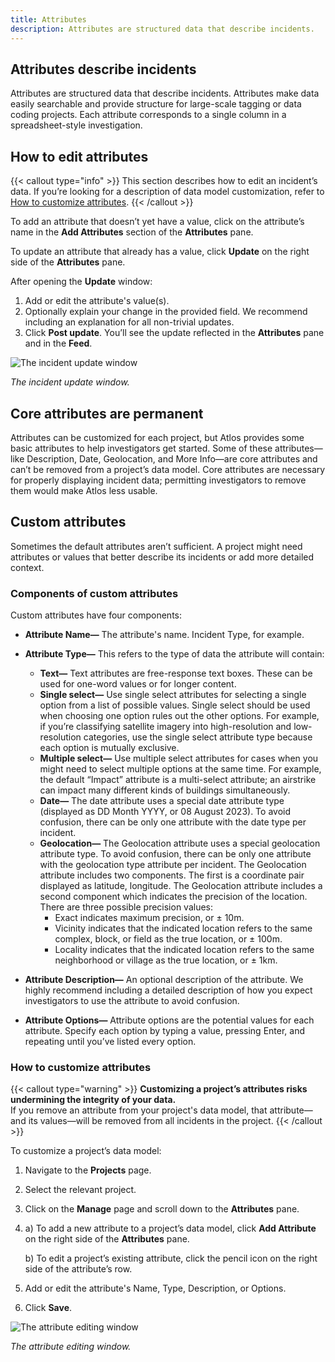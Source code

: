 ```yaml
---
title: Attributes
description: Attributes are structured data that describe incidents.
---
```


## Attributes describe incidents
Attributes are structured data that describe incidents. Attributes make data easily searchable and provide structure for large-scale tagging or data coding projects. Each attribute corresponds to a single column in a spreadsheet-style investigation. 

## How to edit attributes
{{< callout type="info" >}}
This section describes how to edit an incident’s data. If you’re looking for a description of data model customization, refer to [How to customize attributes](#how-to-customize-attributes). 
{{< /callout >}}

To add an attribute that doesn’t yet have a value, click on the attribute’s name in the **Add Attributes** section of the **Attributes** pane.

To update an attribute that already has a value, click **Update** on the right side of the **Attributes** pane. 

After opening the **Update** window:
1. Add or edit the attribute's value(s). 
2. Optionally explain your change in the provided field. We recommend including an explanation for all non-trivial updates.
3. Click **Post update**. You’ll see the update reflected in the **Attributes** pane and in the **Feed**. 

![The incident update window](/images/update_incident_modal.png)

*The incident update window.* 

## Core attributes are permanent
Attributes can be customized for each project, but Atlos provides some basic attributes to help investigators get started. Some of these attributes—like Description, Date, Geolocation, and More Info—are core attributes and can’t be removed from a project’s data model. Core attributes are necessary for properly displaying incident data; permitting investigators to remove them would make Atlos less usable.

## Custom attributes 
Sometimes the default attributes aren’t sufficient. A project might need attributes or values that better describe its incidents or add more detailed context. 

### Components of custom attributes
Custom attributes have four components: 
- **Attribute Name—** The attribute's name. Incident Type, for example.
- **Attribute Type—** This refers to the type of data the attribute will contain:
  - **Text—** Text attributes are free-response text boxes. These can be used for one-word values or for longer content.
  - **Single select—** Use single select attributes for selecting a single option from a list of possible values. Single select should be used when choosing one option rules out the other options. For example, if you’re classifying satellite imagery into high-resolution and low-resolution categories, use the single select attribute type because each option is mutually exclusive. 
  - **Multiple select—** Use multiple select attributes for cases when you might need to select multiple options at the same time. For example, the default “Impact” attribute is a multi-select attribute; an airstrike can impact many different kinds of buildings simultaneously.
  - **Date—** The date attribute uses a special date attribute type (displayed as DD Month YYYY, or 08 August 2023). To avoid confusion, there can be only one attribute with the date type per incident.
  - **Geolocation—** The Geolocation attribute uses a special geolocation attribute type. To avoid confusion, there can be only one attribute with the geolocation type attribute per incident. The Geolocation attribute includes two components. The first is a coordinate pair displayed as latitude, longitude. The Geolocation attribute includes a second component which indicates the precision of the location. There are three possible precision values:
    - Exact indicates maximum precision, or ± 10m.
    - Vicinity indicates that the indicated location refers to the same complex, block, or field as the true location, or ± 100m. 
    - Locality indicates that the indicated location refers to the same neighborhood or village as the true location, or ± 1km. 

- **Attribute Description—** An optional description of the attribute. We highly recommend including a detailed description of how you expect investigators to use the attribute to avoid confusion. 
- **Attribute Options—** Attribute options are the potential values for each attribute. Specify each option by typing a value, pressing Enter, and repeating until you’ve listed every option. 

### How to customize attributes
{{< callout type="warning" >}}
**Customizing a project’s attributes risks undermining the integrity of your data.**   
If you remove an attribute from your project's data model, that attribute—and its values—will be removed from all incidents in the project.
{{< /callout >}}

To customize a project’s data model: 
1. Navigate to the **Projects** page. 
2. Select the relevant project. 
3. Click on the **Manage** page and scroll down to the **Attributes** pane. 
4. a) To add a new attribute to a project’s data model, click **Add Attribute** on the right side of the **Attributes** pane. 
   
   b) To edit a project’s existing attribute, click the pencil icon on the right side of the attribute’s row. 
5. Add or edit the attribute's Name, Type, Description, or Options. 
6. Click **Save**.

![The attribute editing window](/images/customize_attribute.png)

*The attribute editing window.* 